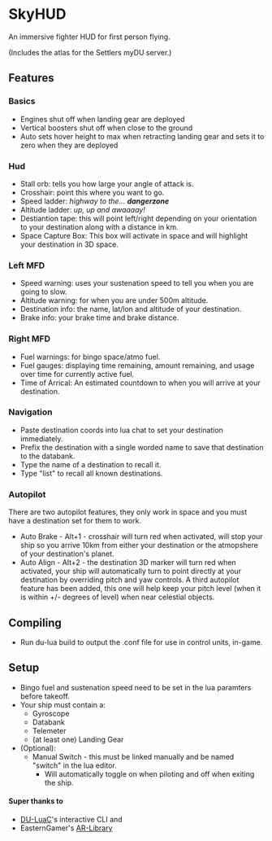 # SkyHUD

An immersive fighter HUD for first person flying.

(Includes the atlas for the Settlers myDU server.)

## Features
### Basics
* Engines shut off when landing gear are deployed
* Vertical boosters shut off when close to the ground
* Auto sets hover height to max when retracting landing gear and sets it to zero when they are deployed
### Hud
* Stall orb: tells you how large your angle of attack is.
* Crosshair: point this where you want to go.
* Speed ladder: *highway to the... **dangerzone***
* Altitude ladder: *up, up and awaaaay!*
* Destiantion tape: this will point left/right depending on your orientation to your destination along with a distance in km.
* Space Capture Box: This box will activate in space and will highlight your destination in 3D space.
### Left MFD
* Speed warning: uses your sustenation speed to tell you when you are going to slow.
* Altitude warning: for when you are under 500m altitude.
* Destination info: the name, lat/lon and altitude of your destination.
* Brake info: your brake time and brake distance.
### Right MFD
* Fuel warnings: for bingo space/atmo fuel.
* Fuel gauges: displaying time remaining, amount remaining, and usage over time for currently active fuel.
* Time of Arrical: An estimated countdown to when you will arrive at your destination.
### Navigation
* Paste destination coords into lua chat to set your destination immediately.
* Prefix the destination with a single worded name to save that destination to the databank.
* Type the name of a destination to recall it.
* Type "list" to recall all known destinations.
### Autopilot
There are two autopilot features, they only work in space and you must have a destination set for them to work.
* Auto Brake - Alt+1 - crosshair will turn red when activated, will stop your ship so you arrive 10km from either your destination or the atmopshere of your destination's planet.
* Auto Align - Alt+2 - the destination 3D marker will turn red when activated, your ship will automatically turn to point directly at your destination by overriding pitch and yaw controls.
A third autopilot feature has been added, this one will help keep your pitch level (when it is within +/- degrees of level) when near celestial objects.

## Compiling
* Run du-lua build to output the .conf file for use in control units, in-game.

## Setup
* Bingo fuel and sustenation speed need to be set in the lua paramters before takeoff.
* Your ship must contain a:
  * Gyroscope
  * Databank
  * Telemeter
  * (at least one) Landing Gear
* (Optional):
  * Manual Switch - this must be linked manually and be named "switch" in the lua editor.
    * Will automatically toggle on when piloting and off when exiting the ship.

#### Super thanks to
* [DU-LuaC](https://github.com/wolfe-labs/DU-LuaC)'s interactive CLI
and
* EasternGamer's [AR-Library](https://github.com/EasternGamer/AR-Library)
